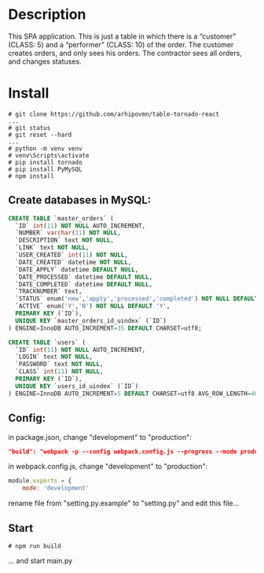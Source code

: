# Description
This SPA application. This is just a table in which there is a “customer” (CLASS: 5) and a “performer” (CLASS: 10) of the order. The customer creates orders, and only sees his orders. The contractor sees all orders, and changes statuses.

# Install

```
# git clone https://github.com/arhipovmn/table-tornado-react
...
# git status
# git reset --hard
...
# python -m venv venv  
# venv\Scripts\activate  
# pip install tornado  
# pip install PyMySQL  
# npm install  
```

## Create databases in MySQL:
```sql
CREATE TABLE `master_orders` (
  `ID` int(11) NOT NULL AUTO_INCREMENT,
  `NUMBER` varchar(11) NOT NULL,
  `DESCRIPTION` text NOT NULL,
  `LINK` text NOT NULL,
  `USER_CREATED` int(11) NOT NULL,
  `DATE_CREATED` datetime NOT NULL,
  `DATE_APPLY` datetime DEFAULT NULL,
  `DATE_PROCESSED` datetime DEFAULT NULL,
  `DATE_COMPLETED` datetime DEFAULT NULL,
  `TRACKNUMBER` text,
  `STATUS` enum('new','apply','processed','completed') NOT NULL DEFAULT 'new',
  `ACTIVE` enum('Y','N') NOT NULL DEFAULT 'Y',
  PRIMARY KEY (`ID`),
  UNIQUE KEY `master_orders_id_uindex` (`ID`)
) ENGINE=InnoDB AUTO_INCREMENT=35 DEFAULT CHARSET=utf8;

CREATE TABLE `users` (
  `ID` int(11) NOT NULL AUTO_INCREMENT,
  `LOGIN` text NOT NULL,
  `PASSWORD` text NOT NULL,
  `CLASS` int(11) NOT NULL,
  PRIMARY KEY (`ID`),
  UNIQUE KEY `users_id_uindex` (`ID`)
) ENGINE=InnoDB AUTO_INCREMENT=5 DEFAULT CHARSET=utf8 AVG_ROW_LENGTH=4096;
```

## Config:  
in package.json, change "development" to "production":  
```json
"build": "webpack -p --config webpack.config.js --progress --mode production",
```
in webpack.config.js, change "development" to "production":  
```js
module.exports = {
    mode: 'development'
```
rename file from "setting.py.example" to "setting.py" and edit this file... 

## Start
```
# npm run build
```
... and start main.py